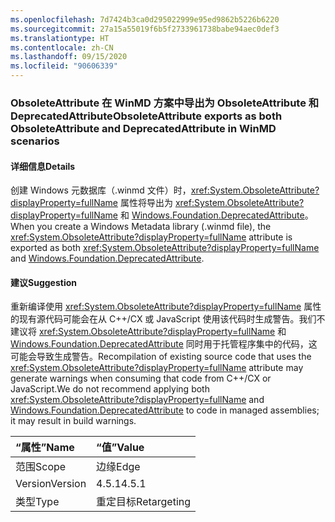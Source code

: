 ```yaml
---
ms.openlocfilehash: 7d7424b3ca0d295022999e95ed9862b5226b6220
ms.sourcegitcommit: 27a15a55019f6b5f2733961738babe94aec0def3
ms.translationtype: HT
ms.contentlocale: zh-CN
ms.lasthandoff: 09/15/2020
ms.locfileid: "90606339"
---
```

### <a name="obsoleteattribute-exports-as-both-obsoleteattribute-and-deprecatedattribute-in-winmd-scenarios"></a><span data-ttu-id="3a9df-101">ObsoleteAttribute 在 WinMD 方案中导出为 ObsoleteAttribute 和 DeprecatedAttribute</span><span class="sxs-lookup"><span data-stu-id="3a9df-101">ObsoleteAttribute exports as both ObsoleteAttribute and DeprecatedAttribute in WinMD scenarios</span></span>

#### <a name="details"></a><span data-ttu-id="3a9df-102">详细信息</span><span class="sxs-lookup"><span data-stu-id="3a9df-102">Details</span></span>

<span data-ttu-id="3a9df-103">创建 Windows 元数据库（.winmd 文件）时，<xref:System.ObsoleteAttribute?displayProperty=fullName> 属性将导出为 <xref:System.ObsoleteAttribute?displayProperty=fullName> 和 [Windows.Foundation.DeprecatedAttribute](/uwp/api/windows.foundation.metadata.deprecatedattribute)。</span><span class="sxs-lookup"><span data-stu-id="3a9df-103">When you create a Windows Metadata library (.winmd file), the <xref:System.ObsoleteAttribute?displayProperty=fullName> attribute is exported as both <xref:System.ObsoleteAttribute?displayProperty=fullName> and [Windows.Foundation.DeprecatedAttribute](/uwp/api/windows.foundation.metadata.deprecatedattribute).</span></span>

#### <a name="suggestion"></a><span data-ttu-id="3a9df-104">建议</span><span class="sxs-lookup"><span data-stu-id="3a9df-104">Suggestion</span></span>

<span data-ttu-id="3a9df-105">重新编译使用 <xref:System.ObsoleteAttribute?displayProperty=fullName> 属性的现有源代码可能会在从 C++/CX 或 JavaScript 使用该代码时生成警告。我们不建议将 <xref:System.ObsoleteAttribute?displayProperty=fullName> 和 [Windows.Foundation.DeprecatedAttribute](/uwp/api/windows.foundation.metadata.deprecatedattribute) 同时用于托管程序集中的代码，这可能会导致生成警告。</span><span class="sxs-lookup"><span data-stu-id="3a9df-105">Recompilation of existing source code that uses the <xref:System.ObsoleteAttribute?displayProperty=fullName> attribute may generate warnings when consuming that code from C++/CX or JavaScript.We do not recommend applying both <xref:System.ObsoleteAttribute?displayProperty=fullName> and [Windows.Foundation.DeprecatedAttribute](/uwp/api/windows.foundation.metadata.deprecatedattribute) to code in managed assemblies; it may result in build warnings.</span></span>

| <span data-ttu-id="3a9df-106">“属性”</span><span class="sxs-lookup"><span data-stu-id="3a9df-106">Name</span></span>    | <span data-ttu-id="3a9df-107">“值”</span><span class="sxs-lookup"><span data-stu-id="3a9df-107">Value</span></span>       |
|:--------|:------------|
| <span data-ttu-id="3a9df-108">范围</span><span class="sxs-lookup"><span data-stu-id="3a9df-108">Scope</span></span>   | <span data-ttu-id="3a9df-109">边缘</span><span class="sxs-lookup"><span data-stu-id="3a9df-109">Edge</span></span>        |
| <span data-ttu-id="3a9df-110">Version</span><span class="sxs-lookup"><span data-stu-id="3a9df-110">Version</span></span> | <span data-ttu-id="3a9df-111">4.5.1</span><span class="sxs-lookup"><span data-stu-id="3a9df-111">4.5.1</span></span>       |
| <span data-ttu-id="3a9df-112">类型</span><span class="sxs-lookup"><span data-stu-id="3a9df-112">Type</span></span>    | <span data-ttu-id="3a9df-113">重定目标</span><span class="sxs-lookup"><span data-stu-id="3a9df-113">Retargeting</span></span> |
